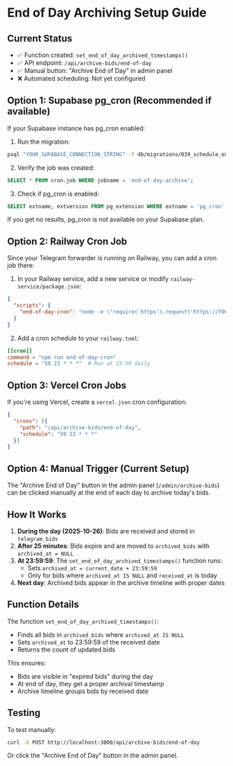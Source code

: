 # End of Day Archiving Setup Guide

## Current Status
- ✅ Function created: `set_end_of_day_archived_timestamps()`
- ✅ API endpoint: `/api/archive-bids/end-of-day`
- ✅ Manual button: "Archive End of Day" in admin panel
- ❌ Automated scheduling: Not yet configured

## Option 1: Supabase pg_cron (Recommended if available)

If your Supabase instance has pg_cron enabled:

1. Run the migration:
```bash
psql "YOUR_SUPABASE_CONNECTION_STRING" -f db/migrations/039_schedule_end_of_day_archiving.sql
```

2. Verify the job was created:
```sql
SELECT * FROM cron.job WHERE jobname = 'end-of-day-archive';
```

3. Check if pg_cron is enabled:
```sql
SELECT extname, extversion FROM pg_extension WHERE extname = 'pg_cron';
```

If you get no results, pg_cron is not available on your Supabase plan.

## Option 2: Railway Cron Job

Since your Telegram forwarder is running on Railway, you can add a cron job there:

1. In your Railway service, add a new service or modify `railway-service/package.json`:
```json
{
  "scripts": {
    "end-of-day-cron": "node -e \"require('https').request('https://YOUR-VERCEL-URL.vercel.app/api/archive-bids/end-of-day', {method:'POST', headers: {'Authorization': 'Bearer YOUR_SECRET_TOKEN'}}, (r) => r.on('data', d => process.stdout.write(d))).end()\""
  }
}
```

2. Add a cron schedule to your `railway.toml`:
```toml
[[cron]]
command = "npm run end-of-day-cron"
schedule = "59 23 * * *"  # Run at 23:59 daily
```

## Option 3: Vercel Cron Jobs

If you're using Vercel, create a `vercel.json` cron configuration:

```json
{
  "crons": [{
    "path": "/api/archive-bids/end-of-day",
    "schedule": "59 23 * * *"
  }]
}
```

## Option 4: Manual Trigger (Current Setup)

The "Archive End of Day" button in the admin panel (`/admin/archive-bids`) can be clicked manually at the end of each day to archive today's bids.

## How It Works

1. **During the day (2025-10-26)**: Bids are received and stored in `telegram_bids`
2. **After 25 minutes**: Bids expire and are moved to `archived_bids` with `archived_at = NULL`
3. **At 23:59:59**: The `set_end_of_day_archived_timestamps()` function runs:
   - Sets `archived_at = current_date + 23:59:59`
   - Only for bids where `archived_at IS NULL` and `received_at` is today
4. **Next day**: Archived bids appear in the archive timeline with proper dates

## Function Details

The function `set_end_of_day_archived_timestamps()`:
- Finds all bids in `archived_bids` where `archived_at IS NULL`
- Sets `archived_at` to 23:59:59 of the received date
- Returns the count of updated bids

This ensures:
- Bids are visible in "expired bids" during the day
- At end of day, they get a proper archival timestamp
- Archive timeline groups bids by received date

## Testing

To test manually:
```bash
curl -X POST http://localhost:3000/api/archive-bids/end-of-day
```

Or click the "Archive End of Day" button in the admin panel.

